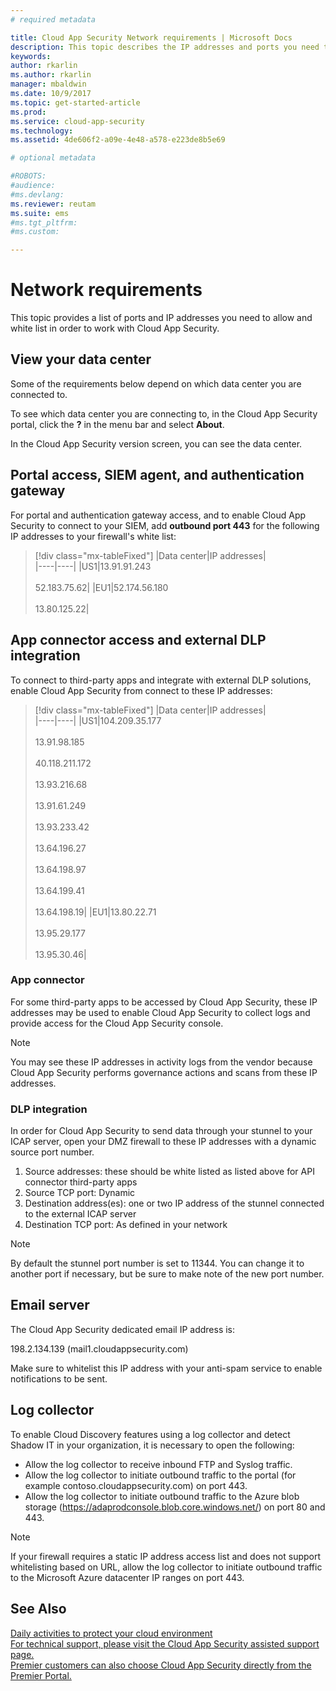 ```yaml
---
# required metadata

title: Cloud App Security Network requirements | Microsoft Docs
description: This topic describes the IP addresses and ports you need to open to work with Cloud App Security.
keywords:
author: rkarlin
ms.author: rkarlin
manager: mbaldwin
ms.date: 10/9/2017
ms.topic: get-started-article
ms.prod:
ms.service: cloud-app-security
ms.technology:
ms.assetid: 4de606f2-a09e-4e48-a578-e223de8b5e69

# optional metadata

#ROBOTS:
#audience:
#ms.devlang:
ms.reviewer: reutam
ms.suite: ems
#ms.tgt_pltfrm:
#ms.custom:

---
```


# Network requirements

This topic provides a list of ports and IP addresses you need to allow and white list in order to work with Cloud App Security. 


## View your data center

Some of the requirements below depend on which data center you are connected to. 

To see which data center you are connecting to, in the Cloud App Security portal, click the **?** in the menu bar and select **About**. 

In the Cloud App Security version screen, you can see the data center.


## Portal access, SIEM agent, and authentication gateway

For portal and authentication gateway access, and to enable Cloud App Security to connect to your SIEM, add **outbound port 443** for the following IP addresses to your firewall's white list:  


> [!div class="mx-tableFixed"]
|Data center|IP addresses|  
|----|----|
|US1|13.91.91.243<br></br>52.183.75.62|
|EU1|52.174.56.180<br></br>13.80.125.22|

## App connector access and external DLP integration

To connect to third-party apps and integrate with external DLP solutions, enable Cloud App Security from connect to these IP addresses:


> [!div class="mx-tableFixed"]
|Data center|IP addresses|  
|----|----|
|US1|104.209.35.177<br></br>13.91.98.185<br></br>40.118.211.172<br></br>13.93.216.68<br></br>13.91.61.249<br></br>13.93.233.42<br></br>13.64.196.27<br></br>13.64.198.97<br></br>13.64.199.41<br></br>13.64.198.19|
|EU1|13.80.22.71<br></br>13.95.29.177<br></br>13.95.30.46|


### App connector
For some third-party apps to be accessed by Cloud App Security, these IP addresses may be used to enable Cloud App Security to collect logs and provide access for the Cloud App Security console. 

> [!NOTE]
>You may see these IP addresses in activity logs from the vendor because Cloud App Security performs governance actions and scans from these IP addresses. 
  

### DLP integration

In order for Cloud App Security to send data through your stunnel to your ICAP server, open your DMZ firewall to these IP addresses with a dynamic source port number. 

1.	Source addresses: these should be white listed as listed above for API connector third-party apps
2.	Source TCP port: Dynamic
3.	Destination address(es): one or two IP address of the stunnel connected to the external ICAP server
4.	Destination TCP port: As defined in your network

> [!NOTE] 
> By default the stunnel port number is set to 11344. You can change it to another port if necessary, but be sure to make note of the new port number.

## Email server

The Cloud App Security dedicated email IP address is: 

198.2.134.139 (mail1.cloudappsecurity.com)

Make sure to whitelist this IP address with your anti-spam service to enable notifications to be sent.
    
## Log collector 

To enable Cloud Discovery features using a log collector and detect Shadow IT in your organization, it is necessary to open the following:

- Allow the log collector to receive inbound FTP and Syslog traffic.
- Allow the log collector to initiate outbound traffic to the portal (for example contoso.cloudappsecurity.com) on port 443.
- Allow the log collector to initiate outbound traffic to the Azure blob storage  (https://adaprodconsole.blob.core.windows.net/) on port 80 and 443.

> [!NOTE]
> If your firewall requires a static IP address access list and does not support whitelisting based on URL, allow the log collector to initiate outbound traffic to the Microsoft Azure datacenter IP ranges on port 443.




## See Also  
[Daily activities to protect your cloud environment](daily-activities-to-protect-your-cloud-environment.md)   
[For technical support, please visit the Cloud App Security assisted support page.](http://support.microsoft.com/oas/default.aspx?prid=16031)   
[Premier customers can also choose Cloud App Security directly from the Premier Portal.](https://premier.microsoft.com/)  
  

   